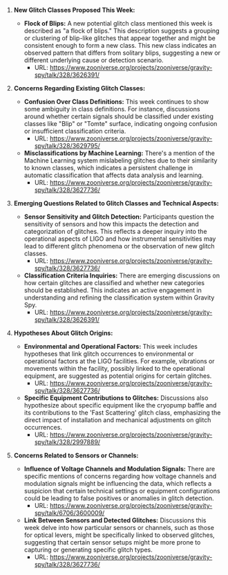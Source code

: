1. **New Glitch Classes Proposed This Week:**
   - **Flock of Blips:** A new potential glitch class mentioned this week is described as "a flock of blips." This description suggests a grouping or clustering of blip-like glitches that appear together and might be consistent enough to form a new class. This new class indicates an observed pattern that differs from solitary blips, suggesting a new or different underlying cause or detection scenario.
     - URL: https://www.zooniverse.org/projects/zooniverse/gravity-spy/talk/328/3626391/

2. **Concerns Regarding Existing Glitch Classes:**
   - **Confusion Over Class Definitions:** This week continues to show some ambiguity in class definitions. For instance, discussions around whether certain signals should be classified under existing classes like "Blip" or "Tomte" surface, indicating ongoing confusion or insufficient classification criteria.
     - URL: https://www.zooniverse.org/projects/zooniverse/gravity-spy/talk/328/3629795/
   - **Misclassifications by Machine Learning:** There's a mention of the Machine Learning system mislabeling glitches due to their similarity to known classes, which indicates a persistent challenge in automatic classification that affects data analysis and learning.
     - URL: https://www.zooniverse.org/projects/zooniverse/gravity-spy/talk/328/3627736/

3. **Emerging Questions Related to Glitch Classes and Technical Aspects:**
   - **Sensor Sensitivity and Glitch Detection:** Participants question the sensitivity of sensors and how this impacts the detection and categorization of glitches. This reflects a deeper inquiry into the operational aspects of LIGO and how instrumental sensitivities may lead to different glitch phenomena or the observation of new glitch classes.
     - URL: https://www.zooniverse.org/projects/zooniverse/gravity-spy/talk/328/3627736/
   - **Classification Criteria Inquiries:** There are emerging discussions on how certain glitches are classified and whether new categories should be established. This indicates an active engagement in understanding and refining the classification system within Gravity Spy.
     - URL: https://www.zooniverse.org/projects/zooniverse/gravity-spy/talk/328/3626391/

4. **Hypotheses About Glitch Origins:**
   - **Environmental and Operational Factors:** This week includes hypotheses that link glitch occurrences to environmental or operational factors at the LIGO facilities. For example, vibrations or movements within the facility, possibly linked to the operational equipment, are suggested as potential origins for certain glitches.
     - URL: https://www.zooniverse.org/projects/zooniverse/gravity-spy/talk/328/3627736/
   - **Specific Equipment Contributions to Glitches:** Discussions also hypothesize about specific equipment like the cryopump baffle and its contributions to the 'Fast Scattering' glitch class, emphasizing the direct impact of installation and mechanical adjustments on glitch occurrences.
     - URL: https://www.zooniverse.org/projects/zooniverse/gravity-spy/talk/328/2997889/

5. **Concerns Related to Sensors or Channels:**
   - **Influence of Voltage Channels and Modulation Signals:** There are specific mentions of concerns regarding how voltage channels and modulation signals might be influencing the data, which reflects a suspicion that certain technical settings or equipment configurations could be leading to false positives or anomalies in glitch detection.
     - URL: https://www.zooniverse.org/projects/zooniverse/gravity-spy/talk/6706/3600009/
   - **Link Between Sensors and Detected Glitches:** Discussions this week delve into how particular sensors or channels, such as those for optical levers, might be specifically linked to observed glitches, suggesting that certain sensor setups might be more prone to capturing or generating specific glitch types.
     - URL: https://www.zooniverse.org/projects/zooniverse/gravity-spy/talk/328/3627736/